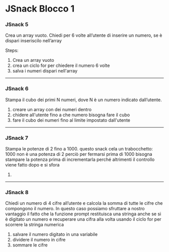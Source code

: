 # JSnack Blocco 1

### JSnack 5

 Crea un array vuoto.
 Chiedi per 6 volte all’utente di inserire un numero,
 se è dispari inseriscilo nell’array

 Steps: 

 1. Crea un array vuoto 
 2. crea un ciclo for per chiedere il numero 6 volte 
 3. salva i numeri dispari nell'array 

--- 
### JSnack 6

 Stampa il cubo dei primi N numeri, dove N è un numero indicato dall’utente.

 1. creare un array con dei numeri dentro 
 2. chidere all'utente fino a che numero bisogna fare il cubo
 3. fare il cubo dei numeri fino al limite impostato dall'utente

--- 
### JSnack 7

 Stampa le potenze di 2 fino a 1000.
 questo snack cela un trabocchetto:  1000 non è una potenza di 2
 perciò per fermarsi prima di 1000 bisogna stampare la potenza prima di incrementarla
 perché altrimenti il controllo viene fatto dopo e si sfora
 

 1. 
---
### JSnack 8

 Chiedi un numero di 4 cifre all’utente
 e calcola la somma di tutte le cifre che compongono il numero.
  In questo caso possiamo sfruttare a nostro vantaggio il fatto che
 la funzione prompt restituisca una stringa anche se si è digitato un numero
 e recuperare una cifra alla volta usando il ciclo for per scorrere la stringa numerica

 1. salvare il numero digitato in una variabile 
 2. dividere il numero in cifre 
 3. sommare le cifre 